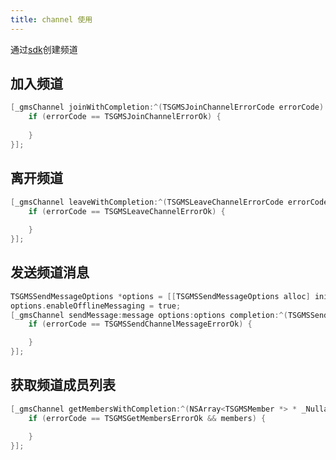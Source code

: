 ```yaml
---
title: channel 使用
---
```


通过[sdk](./feature-sdk.md)创建频道

## 加入频道
```objectivec
[_gmsChannel joinWithCompletion:^(TSGMSJoinChannelErrorCode errorCode) {
    if (errorCode == TSGMSJoinChannelErrorOk) {
        
    }
}];
```

## 离开频道
```objectivec
[_gmsChannel leaveWithCompletion:^(TSGMSLeaveChannelErrorCode errorCode) {
    if (errorCode == TSGMSLeaveChannelErrorOk) {
        
    }
}];
```

## 发送频道消息
```objectivec
TSGMSSendMessageOptions *options = [[TSGMSSendMessageOptions alloc] init];
options.enableOfflineMessaging = true;
[_gmsChannel sendMessage:message options:options completion:^(TSGMSSendChannelMessageErrorCode errorCode) {
    if (errorCode == TSGMSSendChannelMessageErrorOk) {

    }
}];
```

## 获取频道成员列表
```objectivec
[_gmsChannel getMembersWithCompletion:^(NSArray<TSGMSMember *> * _Nullable members, TSGMSGetMembersErrorCode errorCode) {
    if (errorCode == TSGMSGetMembersErrorOk && members) {

    }
}];
```

